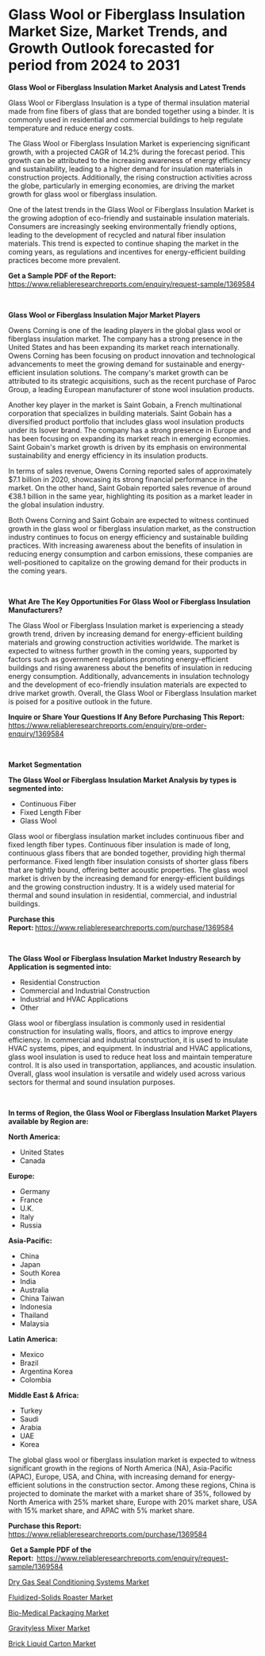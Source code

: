 <p><h1>Glass Wool or Fiberglass Insulation Market Size, Market Trends, and Growth Outlook forecasted for period from 2024 to 2031</h1></p><p><strong>Glass Wool or Fiberglass Insulation Market Analysis and Latest Trends</strong></p>
<p><p>Glass Wool or Fiberglass Insulation is a type of thermal insulation material made from fine fibers of glass that are bonded together using a binder. It is commonly used in residential and commercial buildings to help regulate temperature and reduce energy costs.</p><p>The Glass Wool or Fiberglass Insulation Market is experiencing significant growth, with a projected CAGR of 14.2% during the forecast period. This growth can be attributed to the increasing awareness of energy efficiency and sustainability, leading to a higher demand for insulation materials in construction projects. Additionally, the rising construction activities across the globe, particularly in emerging economies, are driving the market growth for glass wool or fiberglass insulation.</p><p>One of the latest trends in the Glass Wool or Fiberglass Insulation Market is the growing adoption of eco-friendly and sustainable insulation materials. Consumers are increasingly seeking environmentally friendly options, leading to the development of recycled and natural fiber insulation materials. This trend is expected to continue shaping the market in the coming years, as regulations and incentives for energy-efficient building practices become more prevalent.</p></p>
<p><strong>Get a Sample PDF of the Report:&nbsp;</strong> <a href="https://www.reliableresearchreports.com/enquiry/request-sample/1369584">https://www.reliableresearchreports.com/enquiry/request-sample/1369584</a></p>
<p>&nbsp;</p>
<p><strong>Glass Wool or Fiberglass Insulation Major Market Players</strong></p>
<p><p>Owens Corning is one of the leading players in the global glass wool or fiberglass insulation market. The company has a strong presence in the United States and has been expanding its market reach internationally. Owens Corning has been focusing on product innovation and technological advancements to meet the growing demand for sustainable and energy-efficient insulation solutions. The company's market growth can be attributed to its strategic acquisitions, such as the recent purchase of Paroc Group, a leading European manufacturer of stone wool insulation products.</p><p>Another key player in the market is Saint Gobain, a French multinational corporation that specializes in building materials. Saint Gobain has a diversified product portfolio that includes glass wool insulation products under its Isover brand. The company has a strong presence in Europe and has been focusing on expanding its market reach in emerging economies. Saint Gobain's market growth is driven by its emphasis on environmental sustainability and energy efficiency in its insulation products.</p><p>In terms of sales revenue, Owens Corning reported sales of approximately $7.1 billion in 2020, showcasing its strong financial performance in the market. On the other hand, Saint Gobain reported sales revenue of around €38.1 billion in the same year, highlighting its position as a market leader in the global insulation industry.</p><p>Both Owens Corning and Saint Gobain are expected to witness continued growth in the glass wool or fiberglass insulation market, as the construction industry continues to focus on energy efficiency and sustainable building practices. With increasing awareness about the benefits of insulation in reducing energy consumption and carbon emissions, these companies are well-positioned to capitalize on the growing demand for their products in the coming years.</p></p>
<p>&nbsp;</p>
<p><strong>What Are The Key Opportunities For Glass Wool or Fiberglass Insulation Manufacturers?</strong></p>
<p><p>The Glass Wool or Fiberglass Insulation market is experiencing a steady growth trend, driven by increasing demand for energy-efficient building materials and growing construction activities worldwide. The market is expected to witness further growth in the coming years, supported by factors such as government regulations promoting energy-efficient buildings and rising awareness about the benefits of insulation in reducing energy consumption. Additionally, advancements in insulation technology and the development of eco-friendly insulation materials are expected to drive market growth. Overall, the Glass Wool or Fiberglass Insulation market is poised for a positive outlook in the future.</p></p>
<p><strong>Inquire or Share Your Questions If Any Before Purchasing This Report:</strong> <a href="https://www.reliableresearchreports.com/enquiry/pre-order-enquiry/1369584">https://www.reliableresearchreports.com/enquiry/pre-order-enquiry/1369584</a></p>
<p>&nbsp;</p>
<p><strong>Market Segmentation</strong></p>
<p><strong>The Glass Wool or Fiberglass Insulation Market Analysis by types is segmented into:</strong></p>
<p><ul><li>Continuous Fiber</li><li>Fixed Length Fiber</li><li>Glass Wool</li></ul></p>
<p><p>Glass wool or fiberglass insulation market includes continuous fiber and fixed length fiber types. Continuous fiber insulation is made of long, continuous glass fibers that are bonded together, providing high thermal performance. Fixed length fiber insulation consists of shorter glass fibers that are tightly bound, offering better acoustic properties. The glass wool market is driven by the increasing demand for energy-efficient buildings and the growing construction industry. It is a widely used material for thermal and sound insulation in residential, commercial, and industrial buildings.</p></p>
<p><strong>Purchase this Report:&nbsp;</strong><a href="https://www.reliableresearchreports.com/purchase/1369584">https://www.reliableresearchreports.com/purchase/1369584</a></p>
<p>&nbsp;</p>
<p><strong>The Glass Wool or Fiberglass Insulation Market Industry Research by Application is segmented into:</strong></p>
<p><ul><li>Residential Construction</li><li>Commercial and Industrial Construction</li><li>Industrial and HVAC Applications</li><li>Other</li></ul></p>
<p><p>Glass wool or fiberglass insulation is commonly used in residential construction for insulating walls, floors, and attics to improve energy efficiency. In commercial and industrial construction, it is used to insulate HVAC systems, pipes, and equipment. In industrial and HVAC applications, glass wool insulation is used to reduce heat loss and maintain temperature control. It is also used in transportation, appliances, and acoustic insulation. Overall, glass wool insulation is versatile and widely used across various sectors for thermal and sound insulation purposes.</p></p>
<p>&nbsp;</p>
<p><strong>In terms of Region, the Glass Wool or Fiberglass Insulation Market Players available by Region are:</strong></p>
<p>
    <p> <strong> North America: </strong>
        <ul>
            <li>United States</li>
            <li>Canada</li>
        </ul>
        </p> 
    <p> <strong> Europe: </strong>
        <ul>
            <li>Germany</li>
            <li>France</li>
            <li>U.K.</li>
            <li>Italy</li>
            <li>Russia</li>
        </ul>
        </p> 
    <p> <strong> Asia-Pacific: </strong>
        <ul>
            <li>China</li>
            <li>Japan</li>
            <li>South Korea</li>
            <li>India</li>
            <li>Australia</li>
            <li>China Taiwan</li>
            <li>Indonesia</li>
            <li>Thailand</li>
            <li>Malaysia</li>
        </ul>
        </p> 
    <p> <strong> Latin America: </strong>
        <ul>
            <li>Mexico</li>
            <li>Brazil</li>
            <li>Argentina Korea</li>
            <li>Colombia</li>
        </ul>
        </p> 
    <p> <strong> Middle East & Africa: </strong>
        <ul>
            <li>Turkey</li>
            <li>Saudi</li>
            <li>Arabia</li>
            <li>UAE</li>
            <li>Korea</li>
        </ul>
    </p>
    </p>
<p><p>The global glass wool or fiberglass insulation market is expected to witness significant growth in the regions of North America (NA), Asia-Pacific (APAC), Europe, USA, and China, with increasing demand for energy-efficient solutions in the construction sector. Among these regions, China is projected to dominate the market with a market share of 35%, followed by North America with 25% market share, Europe with 20% market share, USA with 15% market share, and APAC with 5% market share.</p></p>
<p><strong>Purchase this Report: </strong><a href="https://www.reliableresearchreports.com/purchase/1369584">https://www.reliableresearchreports.com/purchase/1369584</a></p>
<p>&nbsp;<strong>Get a Sample PDF of the Report:&nbsp;&nbsp;</strong><a href="https://www.reliableresearchreports.com/enquiry/request-sample/1369584">https://www.reliableresearchreports.com/enquiry/request-sample/1369584</a></p>
<p><strong></strong></p>
<p><p><a href="https://medium.com/@oliviastone00/dry-gas-seal-conditioning-systems-market-outlook-industry-overview-and-forecast-2024-to-2031-03c4edc55579">Dry Gas Seal Conditioning Systems Market</a></p><p><a href="https://medium.com/@sarahchavez1995/fluidized-solids-roaster-market-competitive-analysis-market-trends-and-forecast-to-2031-1f58858221e0">Fluidized-Solids Roaster Market</a></p><p><a href="https://issuu.com/reportprime-2/docs/bio-medical-packaging-market-size-2030.pptx">Bio-Medical Packaging Market</a></p><p><a href="https://medium.com/@sarahchavez1995/gravityless-mixer-market-research-report-its-history-and-forecast-2024-to-2031-9c350c49cef5">Gravityless Mixer Market</a></p><p><a href="https://issuu.com/reportprime-2/docs/brick-liquid-carton-market-size-2030.pptx">Brick Liquid Carton Market</a></p></p>